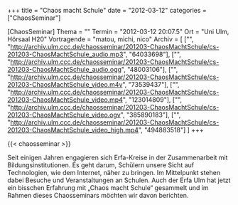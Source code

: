 +++
title = "Chaos macht Schule"
date = "2012-03-12"
categories = ["ChaosSeminar"]

[ChaosSeminar]
Thema = ""
Termin = "2012-03-12 20:07.5"
Ort = "Uni Ulm, Hörsaal H20"
Vortragende = "matou, michi, nico"
Archiv = [
	["", "http://archiv.ulm.ccc.de/chaosseminar/201203-ChaosMachtSchule/cs-201203-ChaosMachtSchule_audio.mp3", "64033698"],
	["", "http://archiv.ulm.ccc.de/chaosseminar/201203-ChaosMachtSchule/cs-201203-ChaosMachtSchule_audio.ogg", "48003106"],
	["", "http://archiv.ulm.ccc.de/chaosseminar/201203-ChaosMachtSchule/cs-201203-ChaosMachtSchule_video.m4v", "73539437"],
	["", "http://archiv.ulm.ccc.de/chaosseminar/201203-ChaosMachtSchule/cs-201203-ChaosMachtSchule_video.mp4", "123014809"],
	["", "http://archiv.ulm.ccc.de/chaosseminar/201203-ChaosMachtSchule/cs-201203-ChaosMachtSchule_video.ogv", "385890183"],
	["", "http://archiv.ulm.ccc.de/chaosseminar/201203-ChaosMachtSchule/cs-201203-ChaosMachtSchule_video_high.mp4", "494883518"]
	]
+++

{{< chaosseminar >}}

Seit einigen Jahren engagieren sich Erfa-Kreise in der Zusammenarbeit mit Bildungsinstitutionen. Es geht darum, Schülern unsere Sicht auf Technologien, wie dem Internet, näher zu bringen. Im Mittelpunkt stehen dabei Besuche und Veranstaltungen an Schulen. Auch der Erfa Ulm hat jetzt ein bisschen Erfahrung mit „Chaos macht Schule“ gesammelt und im Rahmen dieses Chaosseminars möchten wir davon berichten.
